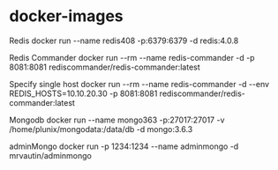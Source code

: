 # docker-images

Redis
docker run --name redis408 -p:6379:6379 -d redis:4.0.8

Redis Commander
docker run --rm --name redis-commander -d -p 8081:8081 rediscommander/redis-commander:latest

Specify single host
docker run --rm --name redis-commander -d --env REDIS_HOSTS=10.10.20.30 -p 8081:8081 rediscommander/redis-commander:latest

Mongodb
docker run --name mongo363 -p:27017:27017 -v /home/plunix/mongodata:/data/db -d mongo:3.6.3


adminMongo
docker run -p 1234:1234 --name adminmongo -d mrvautin/adminmongo

